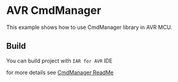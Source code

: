 # AVR CmdManager
This example shows how to use CmdManager library in AVR MCU.

## Build
You can build project with `IAR for AVR` IDE

for more details see [CmdManager ReadMe](./CmdManager/README.md)

